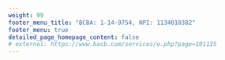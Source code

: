 ```yaml
---
weight: 99
footer_menu_title: "BCBA: 1-14-9754, NPI: 1134010382" 
footer_menu: true
detailed_page_homepage_content: false
# external: https://www.bacb.com/services/o.php?page=101135
---
```

